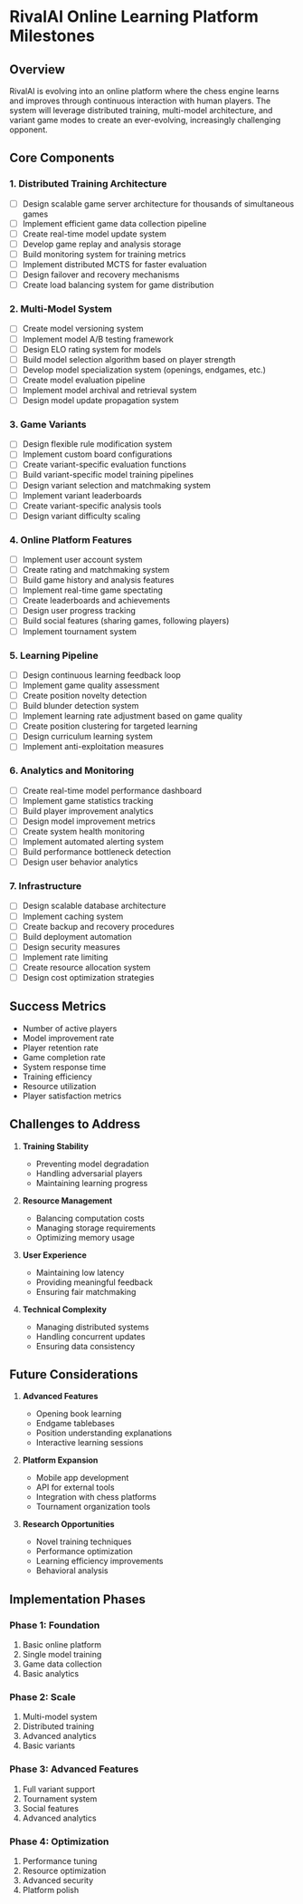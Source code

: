 # RivalAI Online Learning Platform Milestones

## Overview
RivalAI is evolving into an online platform where the chess engine learns and improves through continuous interaction with human players. The system will leverage distributed training, multi-model architecture, and variant game modes to create an ever-evolving, increasingly challenging opponent.

## Core Components

### 1. Distributed Training Architecture
- [ ] Design scalable game server architecture for thousands of simultaneous games
- [ ] Implement efficient game data collection pipeline
- [ ] Create real-time model update system
- [ ] Develop game replay and analysis storage
- [ ] Build monitoring system for training metrics
- [ ] Implement distributed MCTS for faster evaluation
- [ ] Design failover and recovery mechanisms
- [ ] Create load balancing system for game distribution

### 2. Multi-Model System
- [ ] Create model versioning system
- [ ] Implement model A/B testing framework
- [ ] Design ELO rating system for models
- [ ] Build model selection algorithm based on player strength
- [ ] Develop model specialization system (openings, endgames, etc.)
- [ ] Create model evaluation pipeline
- [ ] Implement model archival and retrieval system
- [ ] Design model update propagation system

### 3. Game Variants
- [ ] Design flexible rule modification system
- [ ] Implement custom board configurations
- [ ] Create variant-specific evaluation functions
- [ ] Build variant-specific model training pipelines
- [ ] Design variant selection and matchmaking system
- [ ] Implement variant leaderboards
- [ ] Create variant-specific analysis tools
- [ ] Design variant difficulty scaling

### 4. Online Platform Features
- [ ] Implement user account system
- [ ] Create rating and matchmaking system
- [ ] Build game history and analysis features
- [ ] Implement real-time game spectating
- [ ] Create leaderboards and achievements
- [ ] Design user progress tracking
- [ ] Build social features (sharing games, following players)
- [ ] Implement tournament system

### 5. Learning Pipeline
- [ ] Design continuous learning feedback loop
- [ ] Implement game quality assessment
- [ ] Create position novelty detection
- [ ] Build blunder detection system
- [ ] Implement learning rate adjustment based on game quality
- [ ] Create position clustering for targeted learning
- [ ] Design curriculum learning system
- [ ] Implement anti-exploitation measures

### 6. Analytics and Monitoring
- [ ] Create real-time model performance dashboard
- [ ] Implement game statistics tracking
- [ ] Build player improvement analytics
- [ ] Design model improvement metrics
- [ ] Create system health monitoring
- [ ] Implement automated alerting system
- [ ] Build performance bottleneck detection
- [ ] Design user behavior analytics

### 7. Infrastructure
- [ ] Design scalable database architecture
- [ ] Implement caching system
- [ ] Create backup and recovery procedures
- [ ] Build deployment automation
- [ ] Design security measures
- [ ] Implement rate limiting
- [ ] Create resource allocation system
- [ ] Design cost optimization strategies

## Success Metrics
- Number of active players
- Model improvement rate
- Player retention rate
- Game completion rate
- System response time
- Training efficiency
- Resource utilization
- Player satisfaction metrics

## Challenges to Address
1. **Training Stability**
   - Preventing model degradation
   - Handling adversarial players
   - Maintaining learning progress

2. **Resource Management**
   - Balancing computation costs
   - Managing storage requirements
   - Optimizing memory usage

3. **User Experience**
   - Maintaining low latency
   - Providing meaningful feedback
   - Ensuring fair matchmaking

4. **Technical Complexity**
   - Managing distributed systems
   - Handling concurrent updates
   - Ensuring data consistency

## Future Considerations
1. **Advanced Features**
   - Opening book learning
   - Endgame tablebases
   - Position understanding explanations
   - Interactive learning sessions

2. **Platform Expansion**
   - Mobile app development
   - API for external tools
   - Integration with chess platforms
   - Tournament organization tools

3. **Research Opportunities**
   - Novel training techniques
   - Performance optimization
   - Learning efficiency improvements
   - Behavioral analysis

## Implementation Phases

### Phase 1: Foundation
1. Basic online platform
2. Single model training
3. Game data collection
4. Basic analytics

### Phase 2: Scale
1. Multi-model system
2. Distributed training
3. Advanced analytics
4. Basic variants

### Phase 3: Advanced Features
1. Full variant support
2. Tournament system
3. Social features
4. Advanced analytics

### Phase 4: Optimization
1. Performance tuning
2. Resource optimization
3. Advanced security
4. Platform polish 